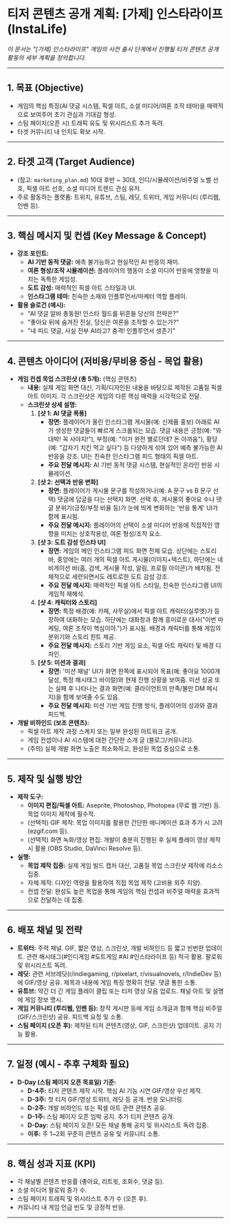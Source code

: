 # 티저 콘텐츠 공개 계획: [가제] 인스타라이프 (InstaLife)

_이 문서는 "[가제] 인스타라이프" 게임의 사전 출시 단계에서 진행될 티저 콘텐츠 공개 활동의 세부 계획을 정의합니다._

---

## 1. 목표 (Objective)

- 게임의 핵심 특징(AI 댓글 시스템, 픽셀 아트, 소셜 미디어/여론 조작 테마)을 매력적으로 보여주어 초기 관심과 기대감 형성.
- 스팀 페이지(오픈 시) 트래픽 유도 및 위시리스트 추가 독려.
- 타겟 커뮤니티 내 인지도 확보 시작.

---

## 2. 타겟 고객 (Target Audience)

- (참고: `marketing_plan.md`) 10대 후반 ~ 30대, 인디/시뮬레이션/비주얼 노벨 선호, 픽셀 아트 선호, 소셜 미디어 트렌드 관심 유저.
- 주로 활동하는 플랫폼: 트위치, 유튜브, 스팀, 레딧, 트위터, 게임 커뮤니티 (루리웹, 인벤 등).

---

## 3. 핵심 메시지 및 컨셉 (Key Message & Concept)

- **강조 포인트:**
  - **AI 기반 동적 댓글:** 예측 불가능하고 현실적인 AI 반응의 재미.
  - **여론 형성/조작 시뮬레이션:** 플레이어의 행동이 소셜 미디어 반응에 영향을 미치는 독특한 게임성.
  - **도트 감성:** 매력적인 픽셀 아트 스타일과 UI.
  - **인스타그램 테마:** 친숙한 소재와 인플루언서/마케터 역할 플레이.
- **활용 슬로건 (예시):**
  - "AI 댓글 알바 총동원! 인스타 월드를 뒤흔들 당신의 전략은?"
  - "좋아요 뒤에 숨겨진 진실, 당신은 여론을 조작할 수 있는가?"
  - "내 피드 댓글, 사실 전부 AI라고? 충격! 인플루언서 생존기"

---

## 4. 콘텐츠 아이디어 (저비용/무비용 중심 - 목업 활용)

- **게임 컨셉 목업 스크린샷 (총 5개):** (핵심 콘텐츠)
  - **내용:** 실제 게임 화면 대신, 기획/디자인된 내용을 바탕으로 제작된 고품질 픽셀 아트 이미지. 각 스크린샷은 게임의 다른 핵심 매력을 시각적으로 전달.
  - **스크린샷 상세 설명:**
    1.  **[샷 1: AI 댓글 폭풍]**
        - **장면:** 플레이어가 올린 인스타그램 게시물(예: 신제품 홍보) 아래로 AI가 생성한 댓글들이 빠르게 스크롤되는 모습. 댓글 내용은 긍정(예: "와 대박! 꼭 사야지!"), 부정(예: "이거 완전 별로던데? 돈 아까움"), 황당(예: "갑자기 치킨 먹고 싶다") 등 다양하게 섞여 있어 예측 불가능한 AI 반응을 강조. UI는 친숙한 인스타그램 피드 형태의 픽셀 아트.
        - **주요 전달 메시지:** AI 기반 동적 댓글 시스템, 현실적인 온라인 반응 시뮬레이션.
    2.  **[샷 2: 선택과 반응 변화]**
        - **장면:** 플레이어가 게시물 문구를 작성하거나(예: A 문구 vs B 문구 선택) 댓글에 답글을 다는 선택지 화면. 선택 후, 게시물의 좋아요 수나 댓글 분위기(긍정/부정 비율 등)가 눈에 띄게 변화하는 '반응 통계' UI가 함께 표시됨.
        - **주요 전달 메시지:** 플레이어의 선택이 소셜 미디어 반응에 직접적인 영향을 미치는 상호작용성, 여론 형성/조작 요소.
    3.  **[샷 3: 도트 감성 인스타 UI]**
        - **장면:** 게임의 메인 인스타그램 피드 화면 전체 모습. 상단에는 스토리 바, 중앙에는 여러 개의 픽셀 아트 게시물(이미지+텍스트), 하단에는 네비게이션 바(홈, 검색, 게시물 작성, 알림, 프로필 아이콘)가 배치됨. 전체적으로 세련되면서도 레트로한 도트 감성 강조.
        - **주요 전달 메시지:** 매력적인 픽셀 아트 스타일, 친숙한 인스타그램 UI의 게임적 재해석.
    4.  **[샷 4: 캐릭터와 스토리]**
        - **장면:** 특정 배경(예: 카페, 사무실)에서 픽셀 아트 캐릭터(실루엣)가 등장하여 대화하는 모습. 하단에는 대화창과 함께 흥미로운 대사("이번 마케팅, 여론 조작이 핵심이야.")가 표시됨. 배경과 캐릭터를 통해 게임의 분위기와 스토리 힌트 제공.
        - **주요 전달 메시지:** 스토리 기반 게임 요소, 픽셀 아트 캐릭터 및 배경 디자인.
    5.  **[샷 5: 미션과 결과]**
        - **장면:** '미션 패널' UI가 화면 한쪽에 표시되어 목표(예: 좋아요 1000개 달성, 특정 해시태그 바이럴)와 현재 진행 상황을 보여줌. 미션 성공 또는 실패 후 나타나는 결과 화면(예: 클라이언트의 만족/불만 DM 메시지)을 함께 보여줄 수도 있음.
        - **주요 전달 메시지:** 미션 기반 게임 진행 방식, 플레이어의 성과와 결과 피드백.
- **개발 비하인드 (보조 콘텐츠):**
  - 픽셀 아트 제작 과정 스케치 또는 일부 완성된 아트워크 공개.
  - 게임 컨셉이나 AI 시스템에 대한 간단한 소개 글 (블로그/커뮤니티).
  - (주의) 실제 개발 화면 노출은 최소화하고, 완성된 목업 중심으로 소통.

---

## 5. 제작 및 실행 방안

- **제작 도구:**
  - **이미지 편집/픽셀 아트:** Aseprite, Photoshop, Photopea (무료 웹 기반) 등. 목업 이미지 제작에 필수적.
  - (선택적) GIF 제작: 목업 이미지를 활용한 간단한 애니메이션 효과 추가 시 고려 (ezgif.com 등).
  - (선택적) 화면 녹화/영상 편집: 개발이 충분히 진행된 후 실제 플레이 영상 제작 시 활용 (OBS Studio, DaVinci Resolve 등).
- **실행:**
  - **목업 제작 집중:** 실제 게임 빌드 캡처 대신, 고품질 목업 스크린샷 제작에 리소스 집중.
  - 자체 제작: 디자인 역량을 활용하여 직접 목업 제작 (고비용 외주 지양).
  - 컨셉 전달: 완성도 높은 목업을 통해 게임의 핵심 컨셉과 비주얼 매력을 효과적으로 전달하는 데 집중.

---

## 6. 배포 채널 및 전략

- **트위터:** 주력 채널. GIF, 짧은 영상, 스크린샷, 개발 비하인드 등 짧고 빈번한 업데이트. 관련 해시태그(#인디게임 #도트게임 #AI #인스타라이프 등) 적극 활용. 팔로워 및 위시리스트 독려.
- **레딧:** 관련 서브레딧(r/indiegaming, r/pixelart, r/visualnovels, r/IndieDev 등)에 GIF/영상 공유. 제목과 내용에 게임 특징 명확히 전달. 댓글 통한 소통.
- **유튜브:** 약간 더 긴 게임 플레이 클립 또는 티저 영상 모음 업로드. 채널 아트 및 설명에 게임 정보 명시.
- **게임 커뮤니티 (루리웹, 인벤 등):** 창작 게시판 등에 게임 소개글과 함께 핵심 비주얼(GIF/스크린샷) 공유. 피드백 요청 및 소통.
- **스팀 페이지 (오픈 후):** 제작된 티저 콘텐츠(영상, GIF, 스크린샷) 업데이트. 공지 기능 활용.

---

## 7. 일정 (예시 - 추후 구체화 필요)

- **D-Day (스팀 페이지 오픈 목표일) 기준:**
  - **D-4주:** 티저 콘텐츠 제작 시작. 핵심 AI 기능 시연 GIF/영상 우선 제작.
  - **D-3주:** 첫 티저 GIF/영상 트위터, 레딧 등 공개. 반응 모니터링.
  - **D-2주:** 개발 비하인드 또는 픽셀 아트 관련 콘텐츠 공유.
  - **D-1주:** 스팀 페이지 오픈 임박 공지. 추가 티저 콘텐츠 공개.
  - **D-Day:** 스팀 페이지 오픈! 모든 채널 통해 공지 및 위시리스트 독려 집중.
  - **이후:** 주 1~2회 꾸준히 콘텐츠 공유 및 커뮤니티 소통.

---

## 8. 핵심 성과 지표 (KPI)

- 각 채널별 콘텐츠 반응률 (좋아요, 리트윗, 조회수, 댓글 등).
- 소셜 미디어 팔로워 증가 수.
- 스팀 페이지 트래픽 및 위시리스트 추가 수 (오픈 후).
- 커뮤니티 내 게임 언급 빈도 및 긍정적 반응.

---
